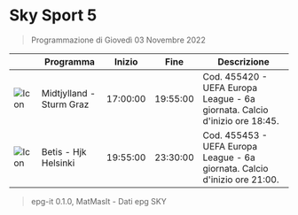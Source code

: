 # Sky Sport 5
> Programmazione di Giovedì 03 Novembre 2022

||Programma|Inizio|Fine|Descrizione|
|---|---|---|---|---|
|![Icon](https://guidatv.sky.it/uuid/13513303-9794-4474-9b7a-5bc431301ba1/cover?md5ChecksumParam=f96a717dbcad4803526420283fbc75e3)|Midtjylland - Sturm Graz|17:00:00|19:55:00|Cod. 455420 - UEFA Europa League - 6a giornata. Calcio d&#039;inizio ore 18:45.
|![Icon](https://guidatv.sky.it/uuid/ed635581-c582-4fb7-9076-4e1dedc3af06/cover?md5ChecksumParam=92be766d31632ad5ce4f4632f21dcd20)|Betis - Hjk Helsinki|19:55:00|23:30:00|Cod. 455453 - UEFA Europa League - 6a giornata. Calcio d&#039;inizio ore 21:00.



 > epg-it 0.1.0, MatMasIt - Dati epg SKY